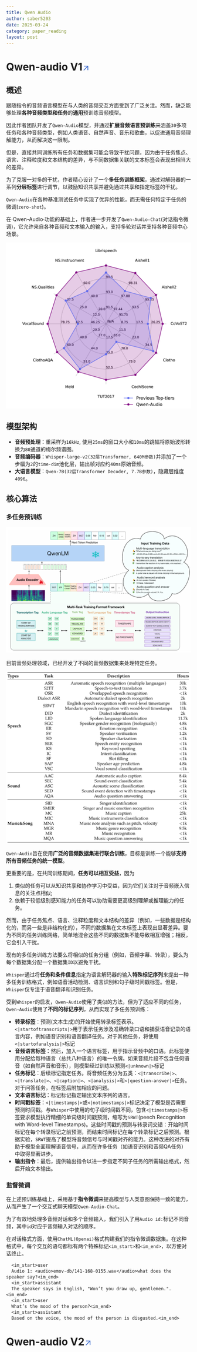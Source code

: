 ```yaml
---
title: Qwen Audio
author: saber5203
date: 2025-03-24
category: paper_reading
layout: post
---
```


# Qwen-audio V1[<svg xmlns="http://www.w3.org/2000/svg" enable-background="new 0 0 24 24" height="24px" viewBox="2 -5 24 24" width="24px" fill="#4B77D1"><g><rect fill="none" height="24" width="24"/></g><g><polygon points="6,6 6,8 14.59,8 5,17.59 6.41,19 16,9.41 16,18 18,18 18,6"/></g></svg>](https://arxiv.org/abs/2311.07919)

## 概述

跟随指令的音频语言模型在与人类的音频交互方面受到了广泛关注。然而，缺乏能够处理**各种音频类型和任务**的**通用**预训练音频模型。

因此作者团队开发了`Qwen-Audio`模型，并通过**扩展音频语言预训练**来涵盖`30`多项任务和各种音频类型，例如人类语音、自然声音、音乐和歌曲，以促进通用音频理解能力，从而解决这一限制。

但是，直接共同训练所有任务和数据集可能会导致干扰问题，因为由于任务焦点、语言、注释粒度和文本结构的差异，与不同数据集关联的文本标签会表现出相当大的差异。

为了克服一对多的干扰，作者精心设计了一个**多任务训练框架**，通过对解码器的一系列**分层标签**进行调节，以鼓励知识共享并避免通过共享和指定标签的干扰。

`Qwen-Audio`在各种基准测试任务中实现了优异的性能，而无需任何特定于任务的微调(`zero-shot`)。

在·Qwen-Audio·功能的基础上，作者进一步开发了`Qwen-Audio-Chat`(对话指令微调)，它允许来自各种音频和文本输入的输入，支持多轮对话并支持各种音频中心场景。

![Qwen-AudioV各数据集性能](../images/Qwen-audio/Qwen-AudioV各数据集性能.png)

## 模型架构
- **音频预处理**：重采样为`16kHz`, 使用`25ms`的窗口大小和`10ms`的跳幅将原始波形转换为`80`通道的梅尔频谱图。
- **音频编码器**：`Whisper-large-v2(32层Transformer, 640M参数)`并添加了一个步幅为`2`的`time-dim`池化层，输出帧对应约`40ms`原始音频。
- **大语言模型**：`Qwen-7B(32层Transformer Decoder, 7.7B参数)`，隐藏层维度`4096`。


## 核心算法

### 多任务预训练

![多任务预训练框架](../images/Qwen-audio/多任务预训练框架.png)

目前音频处理领域，已经开发了不同的音频数据集来处理特定任务。

![音频领域任务总结](../images/Qwen-audio/音频领域任务总结.png)

`Qwen-Audio`旨在使用**广泛的音频数据集进行联合训练**，目标是训练一个能够**支持所有音频任务的统一模型**。

更重要的是，在共同训练期间，**任务可以相互受益**，因为
1. 类似的任务可以从知识共享和协作学习中受益，因为它们关注对于音频嵌入信息的关注点相似;
2. 依赖于较低级别感知能力的任务可以协助需要更高级别理解或推理能力的任务。

然而，由于任务焦点、语言、注释粒度和文本结构的差异（例如，一些数据是结构化的，而另一些是非结构化的），不同的数据集在文本标签上表现出显著差异。要为不同的任务训练网络，简单地混合这些不同的数据集不能导致相互增强；相反，它会引入干扰。

现有的多任务训练方法要么将相似的任务分组（例如，音频字幕、转录），要么为每个数据集分配一个数据集`ID`以避免干扰。

`Whisper`通过将**任务和条件信息**指定为语言解码器的输入**特殊标记序列**来提出一种多任务训练格式，例如语音活动检测、语言识别和句子级时间戳标签。但是，`Whisper`仅专注于语音翻译和识别任务。

受到`Whisper`的启发，`Qwen-Audio`使用了类似的方法，但为了适应不同的任务，`Qwen-Audio`使用了**不同的标记序列**，从而实现了多任务预训练：
* **转录标签**：预测(文本生成)的开始使用转录标签表示。`<|startoftranscripts|>`用于表示任务涉及准确转录口语和捕获语音记录的语言内容，例如语音识别和语音翻译任务。对于其他任务，将使用`<|startofanalysis|>`标记
* **音频语言标签**：然后，加入一个语言标签，用于指示音频中的口语。此标签使用分配给每种语言（总共八种语言）的唯一令牌。如果音频片段不包含任何语音（如自然声音和音乐），则模型经过训练以预测`<|unknown|>`标记
* **任务标记**：后续标记指定任务。将音频任务分为五类：`<|transcribe|>`、`<|translate|>`、`<|caption|>`、`<|analysis|>`和`<|question-answer|>`任务。对于问答任务，在标签后附加相应的问题。
* **文本语言标记**：标记标记指定输出文本序列的语言。
* **时间戳标签**：`<|timestamps|>`或`<|notimestamps|>`标记决定了模型是否需要预测时间戳。与`Whisper`中使用的句子级时间戳不同，包含`<|timestamps|>`标签要求模型执行精细的单词级时间戳预测，缩写为`SRWT`(peech Recognition with Word-level Timestamps)。这些时间戳的预测与转录词交错：开始时间标记在每个转录标记之前预测，而结束时间标记在每个转录标记之后预测。根据实验，`SRWT`提高了模型将音频信号与时间戳对齐的能力。这种改进的对齐有助于模型全面理解语音信号，从而在许多任务（如语音识别和音频QA任务）中取得显著进步。
* **输出指令**：最后，提供输出指令以进一步指定不同子任务的所需输出格式，然后开始文本输出。

### 监督微调

在上述预训练基础上，采用基于**指令微调**来提高模型与人类意图保持一致的能力，从而产生了一个交互式聊天模型`Qwen-Audio-Chat`。

为了有效地处理多音频对话和多个音频输入，我们引入了用`Audio id:`标记不同音频，其中`id`对应于音频输入对话的顺序。

在对话格式方面，使用`ChatML(Openai)`格式构建我们的指令微调数据集。在这种格式中，每个交互的语句都标有两个特殊标记`<im_start>`和`<im_end>`，以方便对话终止。

```The Data Format Example of Supervised Fine-Tuning.
  <im_start>user
  Audio 1: <audio>emov-db/141-168-0155.wav</audio>what does the speaker say?<im_end>
  <im_start>assistant
  The speaker says in English, "Won’t you draw up, gentlemen.".<im_end>
  <im_start>user
  What’s the mood of the person?<im_end>
  <im_start>assistant
  Based on the voice, the mood of the person is disgusted.<im_end>
```

# Qwen-audio V2[<svg xmlns="http://www.w3.org/2000/svg" enable-background="new 0 0 24 24" height="24px" viewBox="2 -5 24 24" width="24px" fill="#4B77D1"><g><rect fill="none" height="24" width="24"/></g><g><polygon points="6,6 6,8 14.59,8 5,17.59 6.41,19 16,9.41 16,18 18,18 18,6"/></g></svg>](https://arxiv.org/abs/2407.10759)
